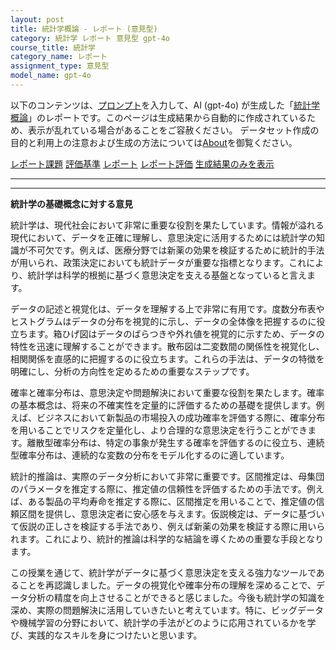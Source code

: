 ```yaml
---
layout: post
title: 統計学概論 - レポート (意見型)
category: 統計学 レポート 意見型 gpt-4o
course_title: 統計学
category_name: レポート
assignment_type: 意見型
model_name: gpt-4o
---
```


以下のコンテンツは、[プロンプト](https://github.com/takedatoshiyuki/synthetic_assignments/tree/main/generated/統計学/gpt-4o/prompt_レポート-意見型.md)を入力して、AI (gpt-4o) が生成した「[統計学概論](/contents/統計学/)」のレポートです。このページは生成結果から自動的に作成されているため、表示が乱れている場合があることをご容赦ください。
データセット作成の目的と利用上の注意および生成の方法については[About](/About)を御覧ください。

[レポート課題](../レポート課題-意見型)
[評価基準](../評価基準-意見型)
[レポート](../レポート-意見型)
[レポート評価](../レポート評価-意見型)
[生成結果のみを表示](https://github.com/takedatoshiyuki/synthetic_assignments/tree/main/generated/統計学/gpt-4o/レポート-意見型.md)
  

***
***
  
**統計学の基礎概念に対する意見**

統計学は、現代社会において非常に重要な役割を果たしています。情報が溢れる現代において、データを正確に理解し、意思決定に活用するためには統計学の知識が不可欠です。例えば、医療分野では新薬の効果を検証するために統計的手法が用いられ、政策決定においても統計データが重要な指標となります。これにより、統計学は科学的根拠に基づく意思決定を支える基盤となっていると言えます。

データの記述と視覚化は、データを理解する上で非常に有用です。度数分布表やヒストグラムはデータの分布を視覚的に示し、データの全体像を把握するのに役立ちます。箱ひげ図はデータのばらつきや外れ値を視覚的に示すため、データの特性を迅速に理解することができます。散布図は二変数間の関係性を視覚化し、相関関係を直感的に把握するのに役立ちます。これらの手法は、データの特徴を明確にし、分析の方向性を定めるための重要なステップです。

確率と確率分布は、意思決定や問題解決において重要な役割を果たします。確率の基本概念は、将来の不確実性を定量的に評価するための基礎を提供します。例えば、ビジネスにおいて新製品の市場投入の成功確率を評価する際に、確率分布を用いることでリスクを定量化し、より合理的な意思決定を行うことができます。離散型確率分布は、特定の事象が発生する確率を評価するのに役立ち、連続型確率分布は、連続的な変数の分布をモデル化するのに適しています。

統計的推論は、実際のデータ分析において非常に重要です。区間推定は、母集団のパラメータを推定する際に、推定値の信頼性を評価するための手法です。例えば、ある製品の平均寿命を推定する際に、区間推定を用いることで、推定値の信頼区間を提供し、意思決定者に安心感を与えます。仮説検定は、データに基づいて仮説の正しさを検証する手法であり、例えば新薬の効果を検証する際に用いられます。これにより、統計的推論は科学的な結論を導くための重要な手段となります。

この授業を通じて、統計学がデータに基づく意思決定を支える強力なツールであることを再認識しました。データの視覚化や確率分布の理解を深めることで、データ分析の精度を向上させることができると感じました。今後も統計学の知識を深め、実際の問題解決に活用していきたいと考えています。特に、ビッグデータや機械学習の分野において、統計学の手法がどのように応用されているかを学び、実践的なスキルを身につけたいと思います。

